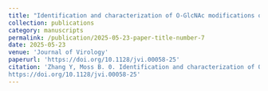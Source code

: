 ```yaml
---
title: "Identification and characterization of O-GlcNAc modifications of a conserved orthopoxvirus core protein"
collection: publications
category: manuscripts
permalink: /publication/2025-05-23-paper-title-number-7
date: 2025-05-23
venue: 'Journal of Virology'
paperurl: 'https://doi.org/10.1128/jvi.00058-25'
citation: 'Zhang Y, Moss B. 0. Identification and characterization of O-GlcNAc modifications of a conserved orthopoxvirus core protein. J Virol 0:e00058-25.
https://doi.org/10.1128/jvi.00058-25'
---
```

